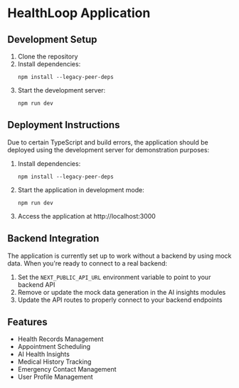 # HealthLoop Application

## Development Setup

1. Clone the repository
2. Install dependencies:
   ```
   npm install --legacy-peer-deps
   ```
3. Start the development server:
   ```
   npm run dev
   ```

## Deployment Instructions

Due to certain TypeScript and build errors, the application should be deployed using the development server for demonstration purposes:

1. Install dependencies:

   ```
   npm install --legacy-peer-deps
   ```

2. Start the application in development mode:

   ```
   npm run dev
   ```

3. Access the application at http://localhost:3000

## Backend Integration

The application is currently set up to work without a backend by using mock data. When you're ready to connect to a real backend:

1. Set the `NEXT_PUBLIC_API_URL` environment variable to point to your backend API
2. Remove or update the mock data generation in the AI insights modules
3. Update the API routes to properly connect to your backend endpoints

## Features

- Health Records Management
- Appointment Scheduling
- AI Health Insights
- Medical History Tracking
- Emergency Contact Management
- User Profile Management
